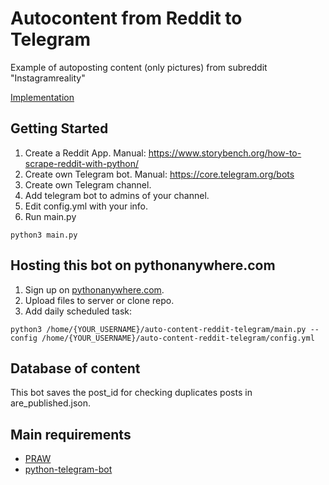 # Autocontent from Reddit to Telegram
Example of autoposting content (only pictures) from subreddit "Instagramreality"

[Implementation](https://t.me/reddit_instagramreality)

## Getting Started

1. Create a Reddit App. Manual: https://www.storybench.org/how-to-scrape-reddit-with-python/
2. Create own Telegram bot. Manual: https://core.telegram.org/bots
3. Create own Telegram channel. 
4. Add telegram bot to admins of your channel.
5. Edit config.yml with your info.
5. Run main.py
```
python3 main.py
```

## Hosting this bot on pythonanywhere.com

1. Sign up on [pythonanywhere.com](https://www.pythonanywhere.com/).
2. Upload files to server or clone repo.
3. Add daily scheduled task:
```
python3 /home/{YOUR_USERNAME}/auto-content-reddit-telegram/main.py --config /home/{YOUR_USERNAME}/auto-content-reddit-telegram/config.yml
```

## Database of content

This bot saves the post_id for checking duplicates posts in are_published.json.

## Main requirements

* [PRAW](https://praw.readthedocs.io/en/latest/)
* [python-telegram-bot](https://github.com/python-telegram-bot/python-telegram-bot)
